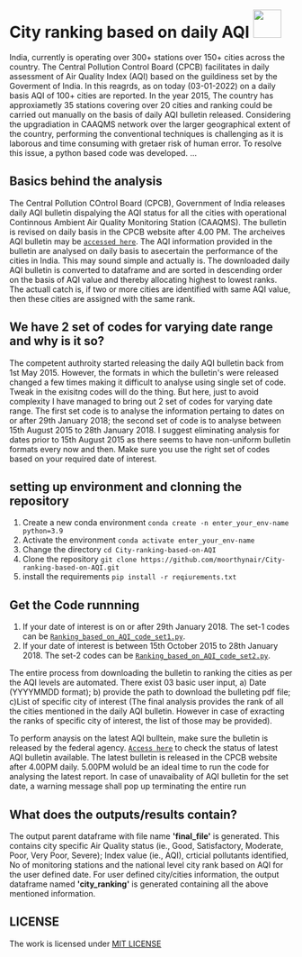 # City ranking based on daily AQI  <img src='https://user-images.githubusercontent.com/83420459/228736537-fbd32ab5-ac73-41c8-8e9c-f4669557061c.png' width='50'>


India, currently is operating over 300+ stations over 150+ cities across the country. The Central Pollution Control Board (CPCB) facilitates in daily assessment of Air Quality Index (AQI) based on the guildiness set by the Goverment of India. In this reagrds, as on today (03-01-2022) on a daily basis AQI of 100+ cities are reported. In the year 2015, The country has approxiametly 35 stations covering over 20 cities and ranking could be carried out manually on the basis of daily AQI bulletin released. Considering the upgradiation in CAAQMS network over the larger geographical extent of the country, performing the conventional techniques is challenging as it is laborous and time consuming with gretaer risk of human error. To resolve this issue, a python based code was developed.
...
## Basics behind the analysis
The Central Pollution COntrol Board (CPCB), Government of India releases daily AQI bulletin dispalying the AQI status for all the cities with operational Continnous Ambient Air Quality Monitoring Station (CAAQMS). The bulletin is revised on daily basis in the CPCB website after 4.00 PM. The archeives AQI bulletin may be [`accessed here`](https://cpcb.nic.in/AQI_Bulletin.php). The AQI information provided in the bulletin are analysed on daily basis to asecertain the performance of the cities in India. This may sound simple and actually is. The downloaded daily AQI bulletin is converted to dataframe and are sorted in descending order on the basis of AQI value and thereby allocating highest to lowest ranks. The actuall catch is, if two or more cities are identified with same AQI value, then these cities are assigned with the same rank. 

## We have 2 set of codes for varying date range and why is it so?
The competent authroity started releasing the daily AQI bulletin back from 1st May 2015. However, the formats in which the bulletin's were released changed a few times making it difficult to analyse using single set of code. Tweak in the exisitng codes will do the  thing. But here, just to avoid complexity I have managed to bring out 2 set of codes for varying date range. The first set code is to analyse the information pertaing to dates on or after 29th January 2018; the second set of code is to analyse between 15th August 2015 to 28th January 2018. I suggest eliminating analysis for dates prior to 15th August 2015 as there seems to have non-uniform bulletin formats every now and then. Make sure you use the right set of codes based on your required date of interest.

## setting up environment and clonning the repository
1. Create a new conda environment `conda create -n enter_your_env-name python=3.9`
2. Activate the environment `conda activate enter_your_env-name`
3. Change the directory `cd City-ranking-based-on-AQI`
4. Clone the repository `git clone https://github.com/moorthynair/City-ranking-based-on-AQI.git`
5. install the requirements `pip install -r reqiurements.txt`

## Get the Code runnning
  1. If your date of interest is on or after 29th January 2018. The set-1 codes can be [`Ranking_based_on_AQI_code_set1.py`](https://github.com/moorthynair/City-ranking-based-on-AQI/blob/main/Ranking_based_on_AQI_code_set1.py). 
  2. If your date of interest is between 15th October 2015 to 28th January 2018. The set-2 codes can be [`Ranking_based_on_AQI_code_set2.py`](https://github.com/moorthynair/City-ranking-based-on-AQI/blob/main/Ranking_based_on_AQI_code_set2.py).
  
The entire process from downloading the bulletin to ranking the cities as per the AQI levels are automated. There exist 03 basic user input, a) Date (YYYYMMDD format); b) provide the path to download the bulleting pdf file; c)List of specific city of interest (The final analysis provides the rank of all the cities mentioned in the daily AQI bulletin. However in case of exracting the ranks of specific city of interest, the list of those may be provided).

To perform anaysis on the latest AQI bulltein, make sure the bulletin is released by the federal agency. [`Access here`](https://cpcb.nic.in/aqi_report.php) to check the status of latest AQI bulletin available. The latest bulletin is released in the CPCB website after 4.00PM daily. 5.00PM woluld be an ideal time to run the code for analysing the latest report. In case of unavaibality of AQI bulletin for the set date, a warning message shall pop up terminating the entire run

## What does the outputs/results contain?
The output parent dataframe with file name **'final_file'** is generated. This contains city specific Air Quality status (ie., Good, Satisfactory, Moderate, Poor, Very Poor, Severe); Index value (ie., AQI), crticial pollutants identified, No of monitoring stations and the national level city rank based on AQI for the user defined date. For user defined city/cities information, the output dataframe named **'city_ranking'** is generated containing all the above mentioned information.

## LICENSE
The work is licensed under [MIT LICENSE](https://github.com/moorthynair/City-ranking-based-on-AQI/blob/main/LICENSE)
